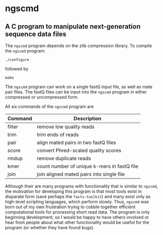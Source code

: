 ngscmd
======

A C program to manipulate next-generation sequence data files
-------------------------------------------------------------

The `ngscmd` program depends on the zlib compression library.
To compile the `ngscmd` program:

	./configure

followed by

	make

The `ngscmd` program can work on a single fastQ input file, as well 
as mate pair files. The fastQ files can be input into the `ngscmd` 
program in either compressed or uncompressed form. 

All six commands of the `ngscmd` program are

Command | Description
------- | -----------
filter  |   remove low quality reads
trim    |   trim ends of reads
pair    |   align mated pairs in two fastQ files
score   |   convert Phred-scaled quality scores
rmdup   |   remove duplicate reads
kmer    |   count number of unique k-mers in fastQ file
join    |   join aligned mated pairs into single file

Although their are many programs with functionality that is
similar to `ngscmd`, the motivation for developing this program
is that most tools exist in disparate form (save perhaps the `fastx-toolkit`)
and many exist only as high-level scripting languages, which 
perform slowly. Thus, `ngscmd` was born out of my own frustration
trying to cobble together efficient computational tools for
processing short read data. The program is only beginning 
development, so I would be happy to have others involved or
hear from people about what other functionality would be useful
for the program (or whether they have found bugs).
